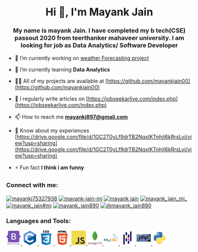 <h1 align="center">Hi 👋, I'm Mayank Jain</h1>
<h3 align="center">My name is mayank Jain. I have completed my b tech(CSE) passout 2020 from teerthanker mahaveer university. I am looking for job as Data Analytics/ Software Developer</h3>

- 🔭 I’m currently working on [weather Forecasting project](https://github.com/mayankjain00/Python-final-project)

- 🌱 I’m currently learning **Data Analytics**

- 👨‍💻 All of my projects are available at [https://github.com/mayankjain00](https://github.com/mayankjain00)

- 📝 I regularly write articles on [https://jobseekarlive.com/index.php](https://jobseekarlive.com/index.php)

- 📫 How to reach me **mayankj897@gmail.com**

- 📄 Know about my experiences [https://drive.google.com/file/d/1GC2T0yLf9drTB2NqxIKTnhjI6kRrsLvi/view?usp=sharing](https://drive.google.com/file/d/1GC2T0yLf9drTB2NqxIKTnhjI6kRrsLvi/view?usp=sharing)

- ⚡ Fun fact **I think i am funny**

<h3 align="left">Connect with me:</h3>
<p align="left">
<a href="https://twitter.com/mayankj75327938" target="blank"><img align="center" src="https://raw.githubusercontent.com/rahuldkjain/github-profile-readme-generator/master/src/images/icons/Social/twitter.svg" alt="mayankj75327938" height="30" width="40" /></a>
<a href="https://linkedin.com/in/mayank-jain-mj" target="blank"><img align="center" src="https://raw.githubusercontent.com/rahuldkjain/github-profile-readme-generator/master/src/images/icons/Social/linked-in-alt.svg" alt="mayank-jain-mj" height="30" width="40" /></a>
<a href="https://fb.com/mayank jain" target="blank"><img align="center" src="https://raw.githubusercontent.com/rahuldkjain/github-profile-readme-generator/master/src/images/icons/Social/facebook.svg" alt="mayank jain" height="30" width="40" /></a>
<a href="https://instagram.com/mayank_jain_mj_" target="blank"><img align="center" src="https://raw.githubusercontent.com/rahuldkjain/github-profile-readme-generator/master/src/images/icons/Social/instagram.svg" alt="mayank_jain_mj_" height="30" width="40" /></a>
<a href="https://www.youtube.com/c/Mayank_Jain #MJ" target="blank"><img align="center" src="https://raw.githubusercontent.com/rahuldkjain/github-profile-readme-generator/master/src/images/icons/Social/youtube.svg" alt="mayank_jain#mj" height="30" width="40" /></a>
<a href="https://www.hackerrank.com/mayank_jain890" target="blank"><img align="center" src="https://raw.githubusercontent.com/rahuldkjain/github-profile-readme-generator/master/src/images/icons/Social/hackerrank.svg" alt="mayank_jain890" height="30" width="40" /></a>
<a href="https://www.hackerearth.com/@mayank_jain890" target="blank"><img align="center" src="https://raw.githubusercontent.com/rahuldkjain/github-profile-readme-generator/master/src/images/icons/Social/hackerearth.svg" alt="@mayank_jain890" height="30" width="40" /></a>
</p>

<h3 align="left">Languages and Tools:</h3>
<p align="left"> <a href="https://getbootstrap.com" target="_blank" rel="noreferrer"> <img src="https://raw.githubusercontent.com/devicons/devicon/master/icons/bootstrap/bootstrap-plain-wordmark.svg" alt="bootstrap" width="40" height="40"/> </a> <a href="https://www.cprogramming.com/" target="_blank" rel="noreferrer"> <img src="https://raw.githubusercontent.com/devicons/devicon/master/icons/c/c-original.svg" alt="c" width="40" height="40"/> </a> <a href="https://www.w3schools.com/css/" target="_blank" rel="noreferrer"> <img src="https://raw.githubusercontent.com/devicons/devicon/master/icons/css3/css3-original-wordmark.svg" alt="css3" width="40" height="40"/> </a> <a href="https://www.w3.org/html/" target="_blank" rel="noreferrer"> <img src="https://raw.githubusercontent.com/devicons/devicon/master/icons/html5/html5-original-wordmark.svg" alt="html5" width="40" height="40"/> </a> <a href="https://developer.mozilla.org/en-US/docs/Web/JavaScript" target="_blank" rel="noreferrer"> <img src="https://raw.githubusercontent.com/devicons/devicon/master/icons/javascript/javascript-original.svg" alt="javascript" width="40" height="40"/> </a> <a href="https://www.mongodb.com/" target="_blank" rel="noreferrer"> <img src="https://raw.githubusercontent.com/devicons/devicon/master/icons/mongodb/mongodb-original-wordmark.svg" alt="mongodb" width="40" height="40"/> </a> <a href="https://www.mysql.com/" target="_blank" rel="noreferrer"> <img src="https://raw.githubusercontent.com/devicons/devicon/master/icons/mysql/mysql-original-wordmark.svg" alt="mysql" width="40" height="40"/> </a> <a href="https://pandas.pydata.org/" target="_blank" rel="noreferrer"> <img src="https://raw.githubusercontent.com/devicons/devicon/2ae2a900d2f041da66e950e4d48052658d850630/icons/pandas/pandas-original.svg" alt="pandas" width="40" height="40"/> </a> <a href="https://www.php.net" target="_blank" rel="noreferrer"> <img src="https://raw.githubusercontent.com/devicons/devicon/master/icons/php/php-original.svg" alt="php" width="40" height="40"/> </a> <a href="https://www.python.org" target="_blank" rel="noreferrer"> <img src="https://raw.githubusercontent.com/devicons/devicon/master/icons/python/python-original.svg" alt="python" width="40" height="40"/> </a> </p>
